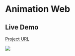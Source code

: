 ﻿# Animation Web
 
## Live Demo
[Project URL](https://elged194.github.io/Animation-Web/)

<img src="https://res.cloudinary.com/dyxoy6dpx/image/upload/v1727097476/E-Commerce/Screenshot_23-9-2024_162339_elged194.github.io_acmw9o.jpg" />
